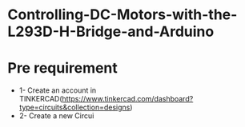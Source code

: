 # Controlling-DC-Motors-with-the-L293D-H-Bridge-and-Arduino
# Pre requirement
* 1- Create an account in TINKERCAD(https://www.tinkercad.com/dashboard?type=circuits&collection=designs)
* 2- Create a new Circui

